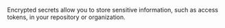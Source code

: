 Encrypted secrets allow you to store sensitive information, such as access tokens, in your repository or organization.
